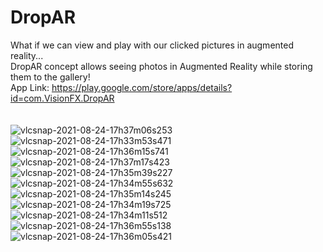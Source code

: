 # DropAR<br>
What if we can view and play with our clicked pictures in augmented reality...<br>
DropAR concept allows seeing photos in Augmented Reality while storing them to the gallery! <br>
App Link: https://play.google.com/store/apps/details?id=com.VisionFX.DropAR <br><br>
<br>
![vlcsnap-2021-08-24-17h37m06s253](https://user-images.githubusercontent.com/60938632/130613598-c2e24339-89f4-41ef-ac5f-1b9d7b3776de.png)
![vlcsnap-2021-08-24-17h33m53s471](https://user-images.githubusercontent.com/60938632/130613659-3a41710c-f20b-487e-a993-352710848881.png)
![vlcsnap-2021-08-24-17h36m15s741](https://user-images.githubusercontent.com/60938632/130613668-23a4bc5a-7e56-4319-ac41-9916e1c37af7.png)
![vlcsnap-2021-08-24-17h37m17s423](https://user-images.githubusercontent.com/60938632/130613679-c4ae0546-6095-410f-b9db-2eecf05a17aa.png)
![vlcsnap-2021-08-24-17h35m39s227](https://user-images.githubusercontent.com/60938632/130613688-c735e05d-09a8-48d9-9f9b-97e856644445.png)
![vlcsnap-2021-08-24-17h34m55s632](https://user-images.githubusercontent.com/60938632/130613729-1e3576cb-13b6-4f0b-80b2-e3855307e00a.png)
![vlcsnap-2021-08-24-17h35m14s245](https://user-images.githubusercontent.com/60938632/130613737-b78ad0df-378c-4ebd-a035-30d031f5f637.png)
![vlcsnap-2021-08-24-17h34m19s725](https://user-images.githubusercontent.com/60938632/130613959-caddf2e1-e4c8-4f0d-af3f-6a58f6db228c.png)
![vlcsnap-2021-08-24-17h34m11s512](https://user-images.githubusercontent.com/60938632/130613969-7ce0ec83-d487-4324-8f8a-54c2b2041717.png)
![vlcsnap-2021-08-24-17h36m55s138](https://user-images.githubusercontent.com/60938632/130614082-80776cfe-8a1f-4f81-99a4-9d8fa984b465.png)
![vlcsnap-2021-08-24-17h36m05s421](https://user-images.githubusercontent.com/60938632/130614114-039dbe06-8cb6-4331-b780-5a79f5416505.png)

